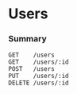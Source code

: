 # Users

### Summary

```
GET    /users
GET    /users/:id
POST   /users
PUT    /users/:id
DELETE /users/:id
```

